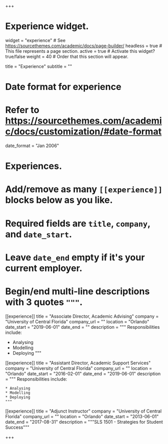 +++
# Experience widget.
widget = "experience"  # See https://sourcethemes.com/academic/docs/page-builder/
headless = true  # This file represents a page section.
active = true  # Activate this widget? true/false
weight = 40  # Order that this section will appear.

title = "Experience"
subtitle = ""

# Date format for experience
#   Refer to https://sourcethemes.com/academic/docs/customization/#date-format
date_format = "Jan 2006"

# Experiences.
#   Add/remove as many `[[experience]]` blocks below as you like.
#   Required fields are `title`, `company`, and `date_start`.
#   Leave `date_end` empty if it's your current employer.
#   Begin/end multi-line descriptions with 3 quotes `"""`.
[[experience]]
  title = "Associate Director, Academic Advising"
  company = "University of Central Florida"
  company_url = ""
  location = "Orlando"
  date_start = "2019-06-01"
  date_end = ""
  description = """
  Responsibilities include:

  * Analysing
  * Modelling
  * Deploying
  """

  [[experience]]
    title = "Assistant Director, Academic Support Services"
    company = "University of Central Florida"
    company_url = ""
    location = "Orlando"
    date_start = "2016-02-01"
    date_end = "2019-06-01"
    description = """
    Responsibilities include:

    * Analysing
    * Modelling
    * Deploying
    """

[[experience]]
  title = "Adjunct Instructor"
  company = "University of Central Florida"
  company_url = ""
  location = "Orlando"
  date_start = "2013-06-01"
  date_end = "2017-08-31"
  description = """SLS 1501 - Strategies for Student Success"""

+++
